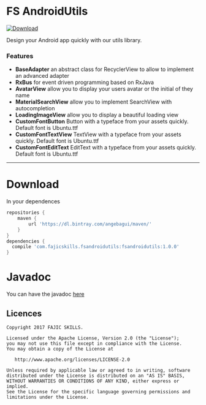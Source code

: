 FS AndroidUtils
=======


[ ![Download](https://api.bintray.com/packages/angebagui/maven/fsandroidutils/images/download.svg) ](https://bintray.com/angebagui/maven/fsandroidutils/_latestVersion) 

Design your Android app quickly with our utils library.

### Features
* **BaseAdapter** an abstract class for RecyclerView to allow to implement an advanced adapter 
* **RxBus** for event driven programming based on RxJava
* **AvatarView** allow you to display your users avatar or the initial of they name
* **MaterialSearchView** allow you to implement SearchView with autocompletion
* **LoadingImageView** allow you to display a beautiful loading view 
* **CustomFontButton** Button with a typeface from your assets quickly. Default font is Ubuntu.ttf
* **CustomFontTextView** TextView with a typeface from your assets quickly. Default font is Ubuntu.ttf
* **CustomFontEditText** EditText with a typeface from your assets quickly. Default font is Ubuntu.ttf
* **

Download
========

In your dependences
```groovy
repositories {
    maven {
        url 'https://dl.bintray.com/angebagui/maven/'
    }
}
dependencies {
  compile 'com.fajicskills.fsandroidutils:fsandroidutils:1.0.0'
}
```
Javadoc
=======
You can have the javadoc [here](https://fajicskills.github.io/fsandroidutils/javadoc/)
      
Licences
--------
    Copyright 2017 FAJIC SKILLS.

    Licensed under the Apache License, Version 2.0 (the "License");
    you may not use this file except in compliance with the License.
    You may obtain a copy of the License at

       http://www.apache.org/licenses/LICENSE-2.0

    Unless required by applicable law or agreed to in writing, software
    distributed under the License is distributed on an "AS IS" BASIS,
    WITHOUT WARRANTIES OR CONDITIONS OF ANY KIND, either express or implied.
    See the License for the specific language governing permissions and
    limitations under the License.